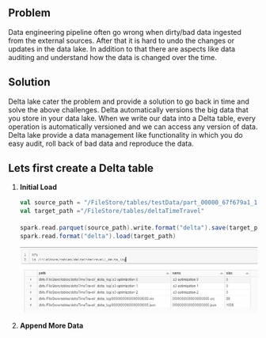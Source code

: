 ## Problem
Data engineering pipeline often go wrong when dirty/bad data ingested from the external sources. After that it is hard to undo the changes or updates in the data lake. In addition to that there are aspects like data auditing and understand how the data is changed over the time.

## Solution

Delta lake cater the problem and provide a solution to go back in time and solve the above challenges. Delta automatically versions the big data that you store in your data lake. When we write our data into a Delta table, every operation is automatically versioned and we can access any version of data. Delta lake provide a data management like functionality in which you do easy audit, roll back of bad data and reproduce the data.

## Lets first create a Delta table

 1. **Initial Load** 

	```scala
	val source_path = "/FileStore/tables/testData/part_00000_67f679a1_1d91_4571_9d54_54ab84497267_c000_snappy.parquet"
	val target_path ="/FileStore/tables/deltaTimeTravel"

	spark.read.parquet(source_path).write.format("delta").save(target_path)
	spark.read.format("delta").load(target_path)
	```

	![Delta lake](https://github.com/gurditsingh/blog/blob/gh-pages/_screenshots/dl_ep5_tt1.JPG?raw=true)

 2. **Append More Data**

<!--stackedit_data:
eyJoaXN0b3J5IjpbMTExODczNDkxLDE5NjY1MTY3NjksODUxMz
U3MTAyLC0xNTU3ODMxNjY5LC0xMjE1Njk0MjEzLC0xNDMxMTAz
MjgyLC0xNzIwNDMwMzkyLC0yMDg4NzQ2NjEyLC0xNTc0NjI4Nj
IxLC03NjY0NTAxNjQsODY1NTY3NjYyLDUyMzIxMjc0NywtMTgw
MDUyNzI5MiwtMTI5MDQyMDk3NiwtMTg4MTM1ODAzNyw4NTcwOT
kyMjAsLTE4NDA5MTI2NTgsMTM5MDI3MzQwNywtMTQ5MDc2NDQ3
NSwtNDQ0ODc1NTgzXX0=
-->